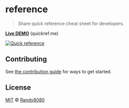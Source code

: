 # reference

> Share quick reference cheat sheet for developers.
 
**[Live DEMO](https://quickref.me/)** (quickref.me)

[![Quick reference](https://quickref.me/assets/image/preview.png)](https://quickref.me/)



## Contributing
See [the contribution guide](https://github.com/Randy8080/reference/blob/main/CONTRIBUTING.md) for ways to get started.


## License
[MIT](https://github.com/Randy8080/reference/blob/main/LICENSE) © [Randy8080](https://github.com/Randy8080)

